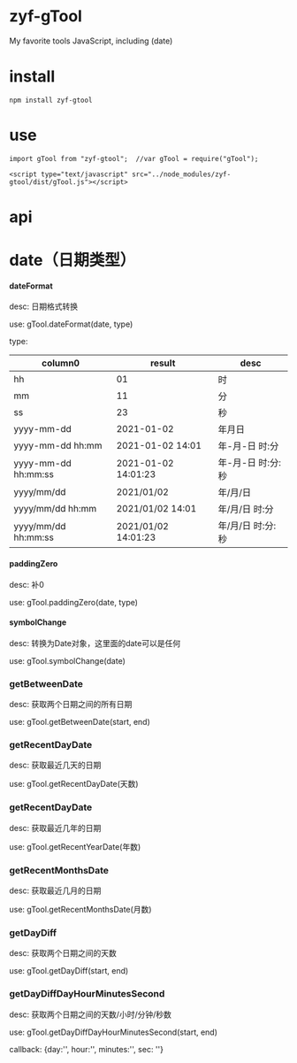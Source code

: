 # zyf-gTool
My favorite tools JavaScript, including (date)
# install

```
npm install zyf-gtool

```
# use

```
import gTool from "zyf-gtool";  //var gTool = require("gTool");

<script type="text/javascript" src="../node_modules/zyf-gtool/dist/gTool.js"></script>
```

# api

# date（日期类型）

#### dateFormat

desc: 日期格式转换

use: gTool.dateFormat(date, type)

type: 

|column0|result|desc|
|-|-|-|
|hh|01|时|
|mm|11|分|
|ss|23|秒|
|yyyy-mm-dd|2021-01-02|年月日|
|yyyy-mm-dd hh:mm|2021-01-02 14:01|年-月-日 时:分|
|yyyy-mm-dd hh:mm:ss|2021-01-02 14:01:23|年-月-日 时:分:秒|
|yyyy/mm/dd|2021/01/02|年/月/日|
|yyyy/mm/dd hh:mm|2021/01/02 14:01|年/月/日 时:分|
|yyyy/mm/dd hh:mm:ss|2021/01/02 14:01:23|年/月/日 时:分:秒|

#### paddingZero

desc: 补0

use: gTool.paddingZero(date, type)

#### symbolChange

desc: 转换为Date对象，这里面的date可以是任何

use: gTool.symbolChange(date)

### getBetweenDate

desc: 获取两个日期之间的所有日期

use: gTool.getBetweenDate(start, end)

### getRecentDayDate

desc: 获取最近几天的日期

use: gTool.getRecentDayDate(天数)

### getRecentDayDate

desc: 获取最近几年的日期

use: gTool.getRecentYearDate(年数)

### getRecentMonthsDate

desc: 获取最近几月的日期

use: gTool.getRecentMonthsDate(月数)

### getDayDiff

desc: 获取两个日期之间的天数

use: gTool.getDayDiff(start, end)

### getDayDiffDayHourMinutesSecond

desc: 获取两个日期之间的天数/小时/分钟/秒数

use: gTool.getDayDiffDayHourMinutesSecond(start, end)

callback: {day:'', hour:'', minutes:'', sec: ''}

